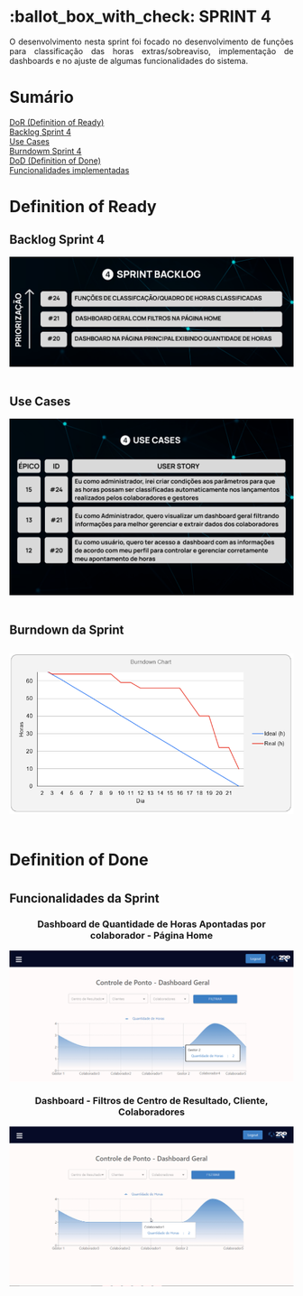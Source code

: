 <h1>:ballot_box_with_check: SPRINT 4</h1>

<p align="justify">O desenvolvimento nesta sprint foi focado no desenvolvimento de funções para classificação das horas extras/sobreaviso, implementação de dashboards e no ajuste de algumas funcionalidades do sistema. </p>

<h1>Sumário</h1>
<a href="#dor">DoR (Definition of Ready)</a>   <br>
<a href="#backlog_sprint">Backlog Sprint 4</a>   <br>
<a href="#use_cases">Use Cases</a>   <br>
<a href="#burndown_sprint">Burndowm Sprint 4</a>   <br>
<a href="#dod">DoD (Definition of Done)</a>   <br>
<a href="#funcionalidades_sprint">Funcionalidades implementadas</a>

<br>
<h1 id="dor">Definition of Ready</h1>

<h2 id="backlog_sprint"> Backlog Sprint 4</h2>

<div id="backlog_sprint" align="center"><img src="./DoR/sprint4-backlog.png" width="700"></h1></div>

<br>

<h2 id="use_cases">Use Cases</h2>

<div id="use_cases" align="center"><img src="./DoR/sprint4-usecases.png" width="700"></h1></div>

<br>

<h2 id="burndown_sprint">Burndown da Sprint<h2>
<div align="center">
<img align="center" src="./DoD/burndown.png" width="600"/>
</div>

<br>

<h1 id="dod">Definition of Done<h1>

<h2 id="funcionalidades_sprint">Funcionalidades da Sprint</h2>

<h3 align="center">Dashboard de Quantidade de Horas Apontadas por colaborador - Página Home</h3>
<img align="center" src="./DoD/dashboard.png"/>

<br>

<h3 align="center">Dashboard - Filtros de Centro de Resultado, Cliente, Colaboradores</h3>
<img align="center" src="./DoD/dashboard_home.gif"/>



